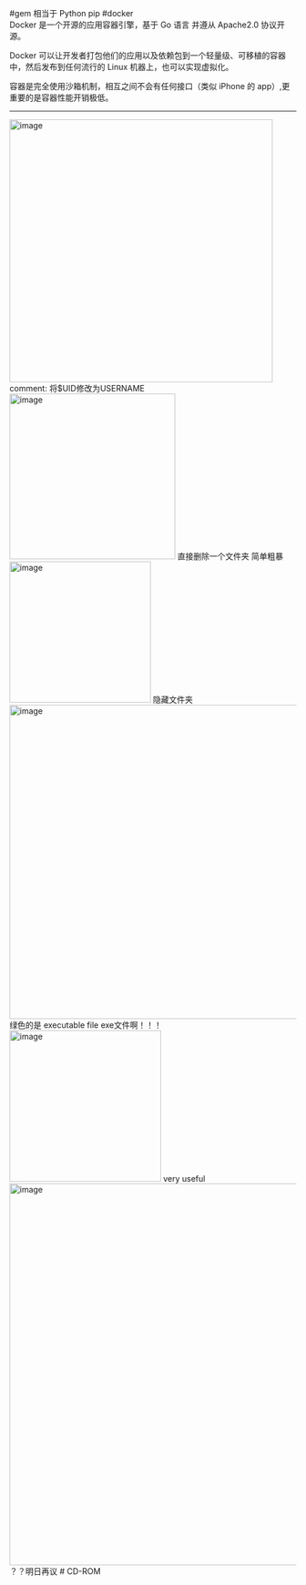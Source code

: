 #gem 相当于 Python pip
#docker  
Docker 是一个开源的应用容器引擎，基于 Go 语言 并遵从 Apache2.0 协议开源。

Docker 可以让开发者打包他们的应用以及依赖包到一个轻量级、可移植的容器中，然后发布到任何流行的 Linux 机器上，也可以实现虚拟化。

容器是完全使用沙箱机制，相互之间不会有任何接口（类似 iPhone 的 app）,更重要的是容器性能开销极低。
***
<img width="462" alt="image" src="https://user-images.githubusercontent.com/107660838/175251719-5214580c-a0a9-4a8a-8127-f3bd63d287b8.png">
comment: 将$UID修改为USERNAME

<img width="291" alt="image" src="https://user-images.githubusercontent.com/107660838/175290080-df9c4c97-26f7-40eb-9272-342e61798d9b.png">
直接删除一个文件夹 简单粗暴

<img width="248" alt="image" src="https://user-images.githubusercontent.com/107660838/175290410-543cdc1e-4363-48f5-b74b-37627778099f.png">
隐藏文件夹

<img width="552" alt="image" src="https://user-images.githubusercontent.com/107660838/175291432-0e805aed-de48-4969-a8c3-61dbd7818f5e.png">
绿色的是 executable file exe文件啊！！！

<img width="266" alt="image" src="https://user-images.githubusercontent.com/107660838/175292665-deccf4da-69cb-42a3-b01e-25660db216a3.png">
very useful

<img width="671" alt="image" src="https://user-images.githubusercontent.com/107660838/175293369-25bb89a5-c4b1-4a23-a4fc-9474b4f1dbca.png">
？？明日再议
# CD-ROM

